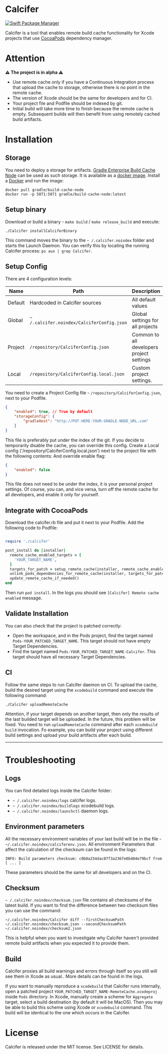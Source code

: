 # Calcifer

[![Swift Package Manager](https://img.shields.io/badge/swift%20package%20manager-compatible-brightgreen.svg)](https://swift.org/package-manager/)

Calcifer is a tool that enables remote build cache functionality for Xcode projects that use [CocoaPods](https://cocoapods.org/) dependency manager.

# Attention

**⚠️ The project is in alpha ⚠️**

- Use remote cache only if you have a Continuous Integration process that upload the cache to storage, otherwise there is no point in the remote cache.
- The version of Xcode should be the same for developers and for CI.
- Your project file and Podfile should be indexed by git.
- Initial build will take more time to finish because the remote cache is empty. Subsequent builds will then benefit from using remotely cached build artifacts.

# Installation

## Storage

You need to deploy a storage for artifacts. [Gradle Enterprise Build Cache Node](https://docs.gradle.com/build-cache-node/) can be used as such storage.
It is available as a [docker image](https://hub.docker.com/r/gradle/build-cache-node/). Install a [Docker](https://www.docker.com/get-started) and run the image:
```
docker pull gradle/build-cache-node
docker run -p 5071:5071 gradle/build-cache-node:latest
```

## Setup binary

Download or build a binary - `make build` / `make release_build` and execute:
```
./Calcifer installCalciferBinary
```
This command moves the binary to the `~ /.calcifer.noindex` folder and starts the Launch Daemon.
You can verify this by locating the running Calcifer process: `ps aux | grep Calcifer`.

## Setup Config

There are 4 configuration levels:

| Name     | Path                                       | Description                               | Priority     |
| -------- | -------------------------------------------|-------------------------------------------|--------------|
| Default  | Hardcoded in Calcifer sources              | All default values                        | 0 (lowest)   |
| Global   | `~ /.calcifer.noindex/CalciferConfig.json` | Global settings for all projects          | 1            |
| Project  | `/repository/CalciferConfig.json`          | Common to all developers project settings | 2            |
| Local    | `/repository/CalciferConfig.local.json`    | Custom project settings.                  | 3 (highest)  |

You need to create a Project Config file - `/repository/CalciferConfig.json`, next to your Podfile.

```json
{
	"enabled": true, // True by default
	"storageConfig": {
		"gradleHost": "http://PUT-HERE-YOUR-GRADLE-NODE_URL.com"
	}
}
```
This file is preferably put under the index of the git.
If you decide to temporarily disable the cache, you can override this config.
Create a Local config ('/repository/CalciferConfig.local.json') next to the project file with the following contents:
And override enable flag:

```json
{
	"enabled": false
}
```
This file does not need to be under the index, it is your personal project settings.
Of course, you can, and vice versa, turn off the remote cache for all developers, and enable it only for yourself.

## Integrate with CocoaPods

Download the calcifer.rb file and put it next to your Podfile.
Add the following code to Podfile:

```ruby

require './calcifer'

post_install do |installer|
  remote_cache_enabled_targets = [
    'YOUR_TARGET_NAME',
  ]
  targets_for_patch = setup_remote_cache(installer, remote_cache_enabled_targets)
  unlink_pods_dependencies_for_remote_cache(installer, targets_for_patch)
  update_remote_cache_if_needed()
end
```
Then run `pod install`. In the logs you should see `[Calcifer] Remote cache enabled` message.

## Validate Installation 
You can also check that the project is patched correctly:

- Open the workspace, and in the Pods project, find the target named `Pods-YOUR_PATCHED_TARGET_NAME`. This target should not have empty Target Dependencies.
- Find the target named `Pods-YOUR_PATCHED_TARGET_NAME-Calcifer`. This target should have all necessary Target Dependencies.

## CI

Follow the same steps to run Calcifer daemon on CI.
To upload the cache, build the desired target using the `xcodebuild` command and execute the following command:

```
./Calcifer uploadRemoteCache
```
Attention, if your target depends on another target, then only the results of the last builded target will be uploaded. In the future, this problem will be fixed.
You need to run `uploadRemoteCache` command after each `xcodebuild build` invocation. Fo example, you can build your project using different build settings and upload your build artifacts after each build.

---

# Troubleshooting

## Logs

You can find detailed logs inside the Calcifer folder:

- `~ /.calcifer.noindex/logs` calcifer logs.
- `~ /.calcifer.noindex/buildlogs` xcodebuild logs.
- `~ /.calcifer.noindex/launchctl` daemon logs.

## Environment parameters

All the necessary environment variables of your last build will be in the file - `~/.calcifer.noindex/calciferenv.json`.
All environment Parameters that affect the calculation of the checksum can be found in the logs:

```
INFO: Build parameters checksum: c0b8a254dac07f3a236fe0b404e79bcf from [ ... ]
```
These parameters should be the same for all developers and on the CI.

## Checksum

`~ /.calcifer.noindex/сhecksum.json` file contains all checksums of the latest build.
If you want to find the difference between two checksum files you can use the command:

```
~/.calcifer.noindex/Calcifer diff --firstChecksumPath ~/.calcifer.noindex/сhecksum.json --secondChecksumPath ~/.calcifer.noindex/сhecksum2.json
```
This is helpful when you want to investigate why Calcifer haven't provided remote build artifacts when you expected it to provide them.

## Build

Calcifer proxies all build warnings and errors through itself so you still will see them in Xcode as usual.. More details can be found in the logs.

If you want to manually reproduce a `xcodebuild` that Calcifer runs internally, open a patched project `YOUR_PATCHED_TARGET_NAME-RemoteCache.xcodeproj` inside `Pods` directory.
In Xcode, manually create a scheme for `Aggregate` target, select a build destination (by default it will be MacOS).
Then you may be able to build this scheme using Xcode or `xcodebuild` command. This build will be identical to the one which occurs in the Calcifer.

# License

Calcifer is released under the MIT license. See LICENSE for details.